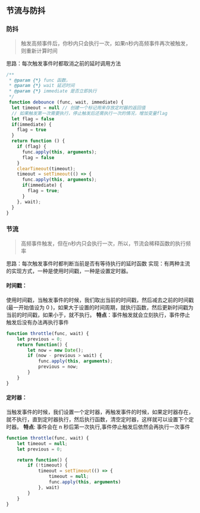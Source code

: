## 节流与防抖

### 防抖
> 触发高频事件后，你秒内只会执行一次，如果n秒内高频事件再次被触发，则重新计算时间

思路：每次触发事件时都取消之前的延时调用方法

```javascript
/**
 * @param {*} func 函数，
 * @param {*} wait 延迟时间
 * @param {*} immediate 是否立即执行
 */
 function debounce (func, wait, immediate) {
  let timeout = null // 创建一个标记用来存放定时器的返回值
  // 如果触发第一次需要执行，停止触发后还需执行一次的情况，增加变量flag
  let flag = false
  if(immediate) {
    flag = true
  }
  return function () {
    if (flag) {
      func.apply(this, arguments);
      flag = false
    }
    clearTimeout(timeout);
    timeout = setTimeout(() => {
      func.apply(this, arguments);
      if(immediate) {
        flag = true;
      }
    }, wait);
  }
}
```

### 节流
> 高频事件触发，但在n秒内只会执行一次，所以，节流会稀释函数的执行频率

思路：每次触发事件时都判断当前是否有等待执行的延时函数
实现：有两种主流的实现方式，一种是使用时间戳，一种是设置定时器。
#### 时间戳：
使用时间戳，当触发事件的时候，我们取出当前的时间戳，然后减去之前的时间戳(最一开始值设为 0 )，如果大于设置的时间周期，就执行函数，然后更新时间戳为当前的时间戳，如果小于，就不执行。
**特点**：事件触发就会立刻执行，事件停止触发后没有办法再执行事件

```javascript
function throttle(func, wait) {
    let previous = 0;
    return function() {
        let now = new Date();
        if (now - previous > wait) {
            func.apply(this, arguments);
            previous = now;
        }
    }
}
```
#### 定时器：
当触发事件的时候，我们设置一个定时器，再触发事件的时候，如果定时器存在，就不执行，直到定时器执行，然后执行函数，清空定时器，这样就可以设置下个定时器。
**特点**: 事件会在 n 秒后第一次执行,事件停止触发后依然会再执行一次事件
```javascript
function throttle(func, wait) {
    let timeout = null;
    let previous = 0;

    return function() {
        if (!timeout) {
            timeout = setTimeout(() => {
                timeout = null;
                func.apply(this, arguments)
            }, wait)
        }
    }
}
```
